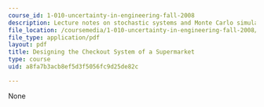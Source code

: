 ```yaml
---
course_id: 1-010-uncertainty-in-engineering-fall-2008
description: Lecture notes on stochastic systems and Monte Carlo simulation.
file_location: /coursemedia/1-010-uncertainty-in-engineering-fall-2008/a8fa7b3acb8ef5d3f5056fc9d25de82c_app_18.pdf
file_type: application/pdf
layout: pdf
title: Designing the Checkout System of a Supermarket
type: course
uid: a8fa7b3acb8ef5d3f5056fc9d25de82c

---
```

None